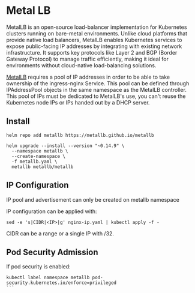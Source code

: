 # Metal LB

MetalLB is an open-source load-balancer implementation for Kubernetes clusters running on bare-metal environments. Unlike cloud platforms that provide native load balancers, MetalLB enables Kubernetes services to expose public-facing IP addresses by integrating with existing network infrastructure. It supports key protocols like Layer 2 and BGP (Border Gateway Protocol) to manage traffic efficiently, making it ideal for environments without cloud-native load-balancing solutions.


[MetalLB](https://github.com/kubernetes/ingress-nginx/blob/main/docs/deploy/baremetal.md) requires a pool of IP addresses in order to be able to take ownership of the ingress-nginx Service. This pool can be defined through IPAddressPool objects in the same namespace as the MetalLB controller. This pool of IPs must be dedicated to MetalLB's use, you can't reuse the Kubernetes node IPs or IPs handed out by a DHCP server.

## Install

```
helm repo add metallb https://metallb.github.io/metallb
```

```
helm upgrade --install --version "~0.14.9" \
  --namespace metallb \
  --create-namespace \
  -f metallb.yaml \
  metallb metallb/metallb
```


## IP Configuration
IP pool and advertisement can only be created on metallb namespace

IP configuration can be applied with:

```
sed -e 's|CIDR|<IP>|g' nginx-ip.yaml | kubectl apply -f -
```

CIDR can be a range or a single IP with /32.

## Pod Security Admission
If pod security is enabled:

````
kubectl label namespace metallb pod-security.kubernetes.io/enforce=privileged
```
